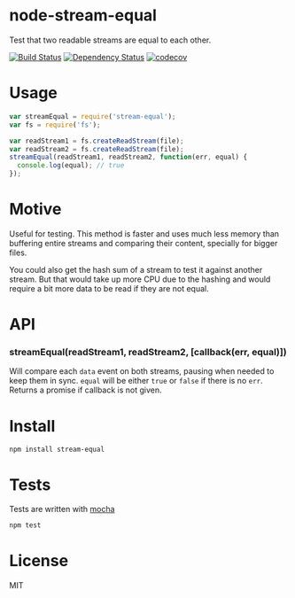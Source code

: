 # node-stream-equal

Test that two readable streams are equal to each other.

[![Build Status](https://secure.travis-ci.org/fent/node-stream-equal.svg)](http://travis-ci.org/fent/node-stream-equal)
[![Dependency Status](https://david-dm.org/fent/node-stream-equal.svg)](https://david-dm.org/fent/node-stream-equal)
[![codecov](https://codecov.io/gh/fent/node-stream-equal/branch/master/graph/badge.svg)](https://codecov.io/gh/fent/node-stream-equal)

# Usage

```js
var streamEqual = require('stream-equal');
var fs = require('fs');

var readStream1 = fs.createReadStream(file);
var readStream2 = fs.createReadStream(file);
streamEqual(readStream1, readStream2, function(err, equal) {
  console.log(equal); // true
});
```


# Motive
Useful for testing. This method is faster and uses much less memory than buffering entire streams and comparing their content, specially for bigger files.

You could also get the hash sum of a stream to test it against another stream. But that would take up more CPU due to the hashing and would require a bit more data to be read if they are not equal.


# API
### streamEqual(readStream1, readStream2, [callback(err, equal)])

Will compare each `data` event on both streams, pausing when needed to keep them in sync. `equal` will be either `true` or `false` if there is no `err`. Returns a promise if callback is not given.


# Install

    npm install stream-equal


# Tests
Tests are written with [mocha](http://visionmedia.github.com/mocha/)

```bash
npm test
```

# License
MIT
